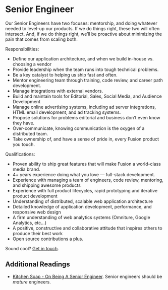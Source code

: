 # Senior Engineer

Our Senior Engineers have two focuses: mentorship, and doing whatever needed to level-up our products. If we do things right, these two will often intersect. And, if we do things right, we’ll be proactive about minimizing the pain that comes from scaling both.

Responsibilities:
- Define our application architecture, and when we build in-house vs. choosing a vendor
- Provide leadership when the team runs into tough technical problems.
- Be a key catalyst to helping us ship fast and often.
- Mentor engineering team through training, code review, and career path development.
- Manage integrations with external vendors.
- Build and maintain tools for Editorial, Sales, Social Media, and Audience Development
- Manage online advertising systems, including ad server integrations, HTML email development, and ad tracking systems.
- Propose solutions for problems editorial and business don’t even know they have.
- Over-communicate, knowing communication is the oxygen of a distributed team.
- Take ownership of, and have a sense of pride in, every Fusion product you touch.

Qualifications:
- Proven ability to ship great features that will make Fusion a world-class media brand.
- 4+ years experience doing what you love — full-stack development.
- Experience with managing a team of engineers, code review, mentoring, and shipping awesome products
- Experience with full product lifecycles, rapid prototyping and iterative product development
- Understanding of distributed, scalable web application architecture
- Detailed knowledge of application development, performance, and responsive web design
- A firm understanding of web analytics systems (Omniture, Google Analytics, etc...)
- A positive, constructive and collaborative attitude that inspires others to produce their best work
- Open source contributions a plus.

Sound cool? [Get in touch](mailto:tech-jobs@fusion.net).

## Additional Readings

* [Kitchen Soap - On Being A Senior Engineer](http://www.kitchensoap.com/2012/10/25/on-being-a-senior-engineer/). Senior engineers should be _mature_ engineers.
